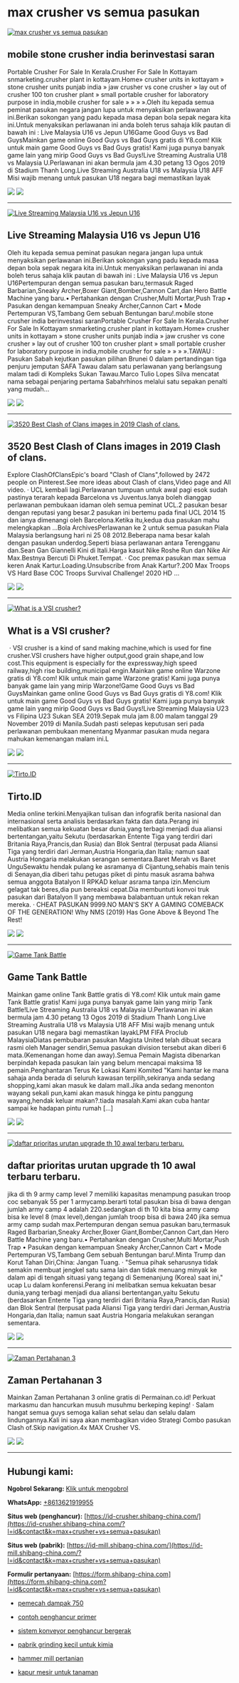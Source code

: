 # max crusher vs semua pasukan

<a href="https://swt.shibang-china.com/?l=id&img&k=max+crusher+vs+semua+pasukan" target="_blank">![max crusher vs semua pasukan](http://static.shibang-china.com/all-800x300/431.jpg)</a>

## mobile stone crusher india berinvestasi saran
Portable Crusher For Sale In Kerala.Crusher For Sale In Kottayam snmarketing.crusher plant in kottayam.Home&#187; crusher units in kottayam &#187; stone crusher units punjab india &#187; jaw crusher vs cone crusher &#187; lay out of crusher 100 ton crusher plant &#187; small portable crusher for laboratory purpose in india,mobile crusher for sale &#187; &#187; &#187; &#187;.Oleh itu kepada semua peminat pasukan negara jangan lupa untuk menyaksikan perlawanan ini.Berikan sokongan yang padu kepada masa depan bola sepak negara kita ini.Untuk menyaksikan perlawanan ini anda boleh terus sahaja klik pautan di bawah ini : Live Malaysia U16 vs Jepun U16Game Good Guys vs Bad GuysMainkan game online Good Guys vs Bad Guys gratis di Y8.com! Klik untuk main game Good Guys vs Bad Guys gratis! Kami juga punya banyak game lain yang mirip Good Guys vs Bad Guys!Live Streaming Australia U18 vs Malaysia U.Perlawanan ini akan bermula jam 4.30 petang 13 Ogos 2019 di Stadium Thanh Long.Live Streaming Australia U18 vs Malaysia U18 AFF Misi wajib menang untuk pasukan U18 negara bagi memastikan layak


<a href="https://whatsapp.shibangsoft.com/WhatsApp.php" target="_blank" title="WhatsApp">![](http://static.shibang-china.com/icon/whatsapp.png)</a> <a href="https://swt.shibang-china.com/?l=id&icon&k=max+crusher+vs+semua+pasukan" target="_blank">![](http://static.shibang-china.com/icon/chat-id.png)</a>

---

<a href="https://swt.shibang-china.com/?l=id&img&k=max+crusher+vs+semua+pasukan" target="_blank">![Live Streaming Malaysia U16 vs Jepun U16](http://static.shibang-china.com/all-800x300/640.jpg)</a>

## Live Streaming Malaysia U16 vs Jepun U16
Oleh itu kepada semua peminat pasukan negara jangan lupa untuk menyaksikan perlawanan ini.Berikan sokongan yang padu kepada masa depan bola sepak negara kita ini.Untuk menyaksikan perlawanan ini anda boleh terus sahaja klik pautan di bawah ini : Live Malaysia U16 vs Jepun U16Pertempuran dengan semua pasukan baru,termasuk Raged Barbarian,Sneaky Archer,Boxer Giant,Bomber,Cannon Cart,dan Hero Battle Machine yang baru.• Pertahankan dengan Crusher,Multi Mortar,Push Trap • Pasukan dengan kemampuan Sneaky Archer,Cannon Cart • Mode Pertempuran VS,Tambang Gem sebuah Bentungan baru!.mobile stone crusher india berinvestasi saranPortable Crusher For Sale In Kerala.Crusher For Sale In Kottayam snmarketing.crusher plant in kottayam.Home&#187; crusher units in kottayam &#187; stone crusher units punjab india &#187; jaw crusher vs cone crusher &#187; lay out of crusher 100 ton crusher plant &#187; small portable crusher for laboratory purpose in india,mobile crusher for sale &#187; &#187; &#187; &#187;.TAWAU : Pasukan Sabah kejutkan pasukan pilihan Brunei 0 dalam pertandingan tiga penjuru jemputan SAFA Tawau dalam satu perlawanan yang berlangsung malam tadi di Kompleks Sukan Tawau.Marco Tulio Lopes Silva mencatat nama sebagai penjaring pertama Sabahrhinos melalui satu sepakan penalti yang mudah…


<a href="https://whatsapp.shibangsoft.com/WhatsApp.php" target="_blank" title="WhatsApp">![](http://static.shibang-china.com/icon/whatsapp.png)</a> <a href="https://swt.shibang-china.com/?l=id&icon&k=max+crusher+vs+semua+pasukan" target="_blank">![](http://static.shibang-china.com/icon/chat-id.png)</a>

---

<a href="https://swt.shibang-china.com/?l=id&img&k=max+crusher+vs+semua+pasukan" target="_blank">![3520 Best Clash of Clans images in 2019 Clash of clans.](http://static.shibang-china.com/all-800x300/1286.jpg)</a>

## 3520 Best Clash of Clans images in 2019 Clash of clans.
Explore ClashOfClansEpic's board &quot;Clash of Clans&quot;,followed by 2472 people on Pinterest.See more ideas about Clash of clans,Video page and All video.&nbsp;&#0183;&#32;UCL kembali lagi.Perlawanan tumpuan untuk awal pagi esok sudah pastinya terarah kepada Barcelona vs Juventus.Ianya boleh dianggap perlawanan pembukaan idaman oleh semua peminat UCL.2 pasukan besar dengan reputasi yang besar.2 pasukan ini bertemu pada final UCL 2014 15 dan ianya dimenangi oleh Barcelona.Ketika itu,kedua dua pasukan mahu melengkapkan …Bola ArchivesPerlawanan ke 2 untuk semua pasukan Piala Malaysia berlangsung hari ni 25 08 2012.Beberapa nama besar kalah dengan pasukan underdog.Seperti biasa perlawanan antara Terengganu dan.Sean Gan Giannelli Kini di Itali.Harga kasut Nike Roshe Run dan Nike Air Max.Bestnya Bercuti Di Phuket.Tempat.&nbsp;&#0183;&#32;Coc premax pasukan max semua keren Anak Kartur.Loading.Unsubscribe from Anak Kartur?.200 Max Troops VS Hard Base COC Troops Survival Challenge! 2020 HD …


<a href="https://whatsapp.shibangsoft.com/WhatsApp.php" target="_blank" title="WhatsApp">![](http://static.shibang-china.com/icon/whatsapp.png)</a> <a href="https://swt.shibang-china.com/?l=id&icon&k=max+crusher+vs+semua+pasukan" target="_blank">![](http://static.shibang-china.com/icon/chat-id.png)</a>

---

<a href="https://swt.shibang-china.com/?l=id&img&k=max+crusher+vs+semua+pasukan" target="_blank">![What is a VSI crusher?](http://static.shibang-china.com/all-800x300/984.jpg)</a>

## What is a VSI crusher?
&nbsp;&#0183;&#32;VSI crusher is a kind of sand making machine,which is used for fine crusher.VSI crushers have higher output,good grain shape,and low cost.This equipment is especially for the expressway,high speed railway,high rise building,municipal engin.Mainkan game online Warzone gratis di Y8.com! Klik untuk main game Warzone gratis! Kami juga punya banyak game lain yang mirip Warzone!Game Good Guys vs Bad GuysMainkan game online Good Guys vs Bad Guys gratis di Y8.com! Klik untuk main game Good Guys vs Bad Guys gratis! Kami juga punya banyak game lain yang mirip Good Guys vs Bad Guys!Live Streaming Malaysia U23 vs Filipina U23 Sukan SEA 2019.Sepak mula jam 8.00 malam tanggal 29 November 2019 di Manila.Sudah pasti selepas keputusan seri pada perlawanan pembukaan menentang Myanmar pasukan muda negara mahukan kemenangan malam ini.L


<a href="https://whatsapp.shibangsoft.com/WhatsApp.php" target="_blank" title="WhatsApp">![](http://static.shibang-china.com/icon/whatsapp.png)</a> <a href="https://swt.shibang-china.com/?l=id&icon&k=max+crusher+vs+semua+pasukan" target="_blank">![](http://static.shibang-china.com/icon/chat-id.png)</a>

---

<a href="https://swt.shibang-china.com/?l=id&img&k=max+crusher+vs+semua+pasukan" target="_blank">![Tirto.ID](http://static.shibang-china.com/all-800x300/171.jpg)</a>

## Tirto.ID
Media online terkini.Menyajikan tulisan dan infografik berita nasional dan internasional serta analisis berdasarkan fakta dan data.Perang ini melibatkan semua kekuatan besar dunia,yang terbagi menjadi dua aliansi bertentangan,yaitu Sekutu (berdasarkan Entente Tiga yang terdiri dari Britania Raya,Prancis,dan Rusia) dan Blok Sentral (terpusat pada Aliansi Tiga yang terdiri dari Jerman,Austria Hongaria,dan Italia; namun saat Austria Hongaria melakukan serangan sementara.Baret Merah vs Baret UnguSewaktu hendak pulang ke asramanya di Cijantung,sehabis main tenis di Senayan,dia diberi tahu petugas piket di pintu masuk asrama bahwa semua anggota Batalyon II RPKAD keluar asrama tanpa izin.Mencium gelagat tak beres,dia pun bereaksi cepat.Dia membuntuti konvoi truk pasukan dari Batalyon II yang membawa balabantuan untuk rekan rekan mereka.&nbsp;&#0183;&#32;CHEAT PASUKAN 9999.NO MAN'S SKY A GAMING COMEBACK OF THE GENERATION! Why NMS (2019) Has Gone Above &amp; Beyond The Rest!


<a href="https://whatsapp.shibangsoft.com/WhatsApp.php" target="_blank" title="WhatsApp">![](http://static.shibang-china.com/icon/whatsapp.png)</a> <a href="https://swt.shibang-china.com/?l=id&icon&k=max+crusher+vs+semua+pasukan" target="_blank">![](http://static.shibang-china.com/icon/chat-id.png)</a>

---

<a href="https://swt.shibang-china.com/?l=id&img&k=max+crusher+vs+semua+pasukan" target="_blank">![Game Tank Battle](http://static.shibang-china.com/all-800x300/1410.jpg)</a>

## Game Tank Battle
Mainkan game online Tank Battle gratis di Y8.com! Klik untuk main game Tank Battle gratis! Kami juga punya banyak game lain yang mirip Tank Battle!Live Streaming Australia U18 vs Malaysia U.Perlawanan ini akan bermula jam 4.30 petang 13 Ogos 2019 di Stadium Thanh Long.Live Streaming Australia U18 vs Malaysia U18 AFF Misi wajib menang untuk pasukan U18 negara bagi memastikan layakLPM FIFA Proclub MalaysiaDiatas pembubaran pasukan Magista United telah dibuat secara rasmi oleh Manager sendiri,Semua pasukan division tersebut akan diberi 6 mata.(Kemenangan home dan away).Semua Pemain Magista dibenarkan berpindah kepada pasukan lain yang belum mencapai maksima 18 pemain.Penghantaran Terus Ke Lokasi Kami Komited &quot;Kami hantar ke mana sahaja anda berada di seluruh kawasan terpilih,sekiranya anda sedang shopping,kami akan masuk ke dalam mall.Jika anda sedang menonton wayang sekali pun,kami akan masuk hingga ke pintu panggung wayang,hendak keluar makan?.tiada masalah.Kami akan cuba hantar sampai ke hadapan pintu rumah […]


<a href="https://whatsapp.shibangsoft.com/WhatsApp.php" target="_blank" title="WhatsApp">![](http://static.shibang-china.com/icon/whatsapp.png)</a> <a href="https://swt.shibang-china.com/?l=id&icon&k=max+crusher+vs+semua+pasukan" target="_blank">![](http://static.shibang-china.com/icon/chat-id.png)</a>

---

<a href="https://swt.shibang-china.com/?l=id&img&k=max+crusher+vs+semua+pasukan" target="_blank">![daftar prioritas urutan upgrade th 10 awal terbaru terbaru.](http://static.shibang-china.com/all-800x300/1025.jpg)</a>

## daftar prioritas urutan upgrade th 10 awal terbaru terbaru.
jika di th 9 army camp level 7 memiliki kapasitas menampung pasukan troop coc sebanyak 55 per 1 armycamp.berarti total pasukan bisa di bawa dengan jumlah army camp 4 adalah 220.sedangkan di th 10 kita bisa army camp bisa ke level 8 (max level),dengan jumlah troop bisa di bawa 240 jika semua army camp sudah max.Pertempuran dengan semua pasukan baru,termasuk Raged Barbarian,Sneaky Archer,Boxer Giant,Bomber,Cannon Cart,dan Hero Battle Machine yang baru.• Pertahankan dengan Crusher,Multi Mortar,Push Trap • Pasukan dengan kemampuan Sneaky Archer,Cannon Cart • Mode Pertempuran VS,Tambang Gem sebuah Bentungan baru!.Minta Trump dan Korut Tahan Diri,China: Jangan Tuang.&nbsp;&#0183;&#32;&quot;Semua pihak seharusnya tidak semakin membuat jengkel satu sama lain dan tidak menuang minyak ke dalam api di tengah situasi yang tegang di Semenanjung (Korea) saat ini,&quot; ucap Lu dalam konferensi.Perang ini melibatkan semua kekuatan besar dunia,yang terbagi menjadi dua aliansi bertentangan,yaitu Sekutu (berdasarkan Entente Tiga yang terdiri dari Britania Raya,Prancis,dan Rusia) dan Blok Sentral (terpusat pada Aliansi Tiga yang terdiri dari Jerman,Austria Hongaria,dan Italia; namun saat Austria Hongaria melakukan serangan sementara.


<a href="https://whatsapp.shibangsoft.com/WhatsApp.php" target="_blank" title="WhatsApp">![](http://static.shibang-china.com/icon/whatsapp.png)</a> <a href="https://swt.shibang-china.com/?l=id&icon&k=max+crusher+vs+semua+pasukan" target="_blank">![](http://static.shibang-china.com/icon/chat-id.png)</a>

---

<a href="https://swt.shibang-china.com/?l=id&img&k=max+crusher+vs+semua+pasukan" target="_blank">![Zaman Pertahanan 3](http://static.shibang-china.com/all-800x300/909.jpg)</a>

## Zaman Pertahanan 3
Mainkan Zaman Pertahanan 3 online gratis di Permainan.co.id! Perkuat markasmu dan hancurkan musuh musuhmu berkeping keping!&nbsp;&#0183;&#32;Salam hangat semua guys semoga kalian sehat selau dan selalu dalam lindungannya.Kali ini saya akan membagikan video Strategi Combo pasukan Clash of.Skip navigation.4x MAX Crusher VS.

<a href="https://whatsapp.shibangsoft.com/WhatsApp.php" target="_blank" title="WhatsApp">![](http://static.shibang-china.com/icon/whatsapp.png)</a> <a href="https://swt.shibang-china.com/?l=id&icon&k=max+crusher+vs+semua+pasukan" target="_blank">![](http://static.shibang-china.com/icon/chat-id.png)</a>

---
## Hubungi kami:

**Ngobrol Sekarang:** [Klik untuk mengobrol](https://swt.shibang-china.com?l=id&contact&k=max+crusher+vs+semua+pasukan)

**WhatsApp:**  [+8613621919955](https://whatsapp.shibangsoft.com/WhatsApp.php)

**Situs web (penghancur):** [https://id-crusher.shibang-china.com/](https://id-crusher.shibang-china.com/?l=id&contact&k=max+crusher+vs+semua+pasukan)

**Situs web (pabrik):** [https://id-mill.shibang-china.com/](https://id-mill.shibang-china.com/?l=id&contact&k=max+crusher+vs+semua+pasukan)

**Formulir pertanyaan:** [https://form.shibang-china.com](https://form.shibang-china.com?l=id&contact&k=max+crusher+vs+semua+pasukan)

* [pemecah dampak 750](../50/pemecah%20dampak%20750.md)

* [contoh penghancur primer](../42/contoh%20penghancur%20primer.md)

* [sistem konveyor penghancur bergerak](../50/sistem%20konveyor%20penghancur%20bergerak.md)

* [pabrik grinding kecil untuk kimia](../41/pabrik%20grinding%20kecil%20untuk%20kimia.md)

* [hammer mill pertanian](../49/hammer%20mill%20pertanian.md)

* [kapur mesir untuk tanaman](../47/kapur%20mesir%20untuk%20tanaman.md)